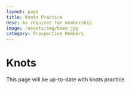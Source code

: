 ```yaml
---
layout: page
title: Knots Practice
desc: As required for membership
image: /assets/img/home.jpg
category: Prospective Members
---
```


# Knots

This page will be up-to-date with knots practice.
